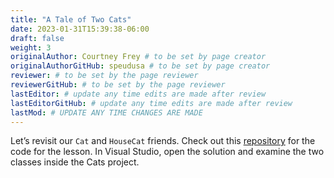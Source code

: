 ```yaml
---
title: "A Tale of Two Cats"
date: 2023-01-31T15:39:38-06:00
draft: false
weight: 3
originalAuthor: Courtney Frey # to be set by page creator
originalAuthorGitHub: speudusa # to be set by page creator
reviewer: # to be set by the page reviewer
reviewerGitHub: # to be set by the page reviewer
lastEditor: # update any time edits are made after review
lastEditorGitHub: # update any time edits are made after review
lastMod: # UPDATE ANY TIME CHANGES ARE MADE
---
```

<!-- TODO: Link to repository -->

Let’s revisit our `Cat` and `HouseCat` friends. Check out this [repository](LINK) for the code for the lesson. In Visual Studio, open the solution and examine the two classes inside the Cats project.

